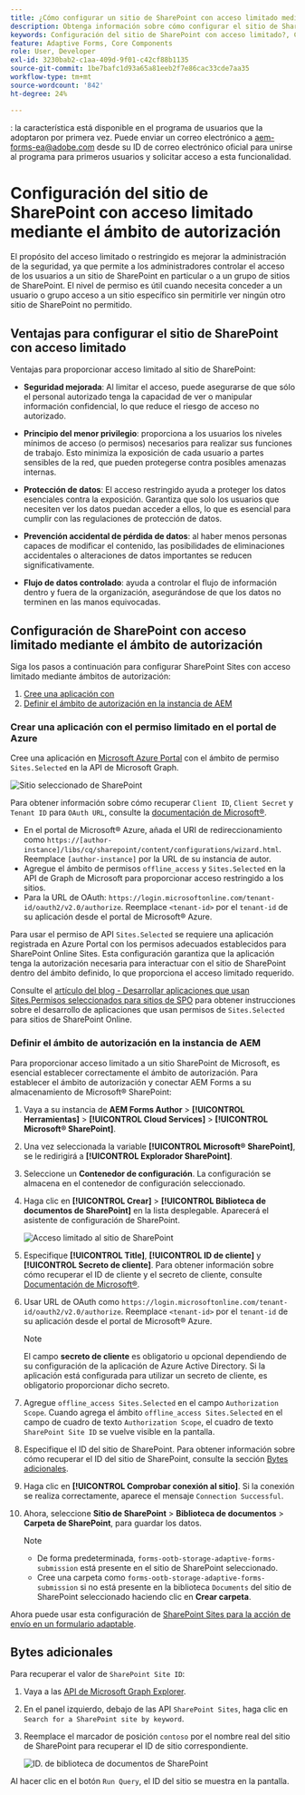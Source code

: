 ```yaml
---
title: ¿Cómo configurar un sitio de SharePoint con acceso limitado mediante el ámbito de autorización?
description: Obtenga información sobre cómo configurar el sitio de SharePoint con acceso limitado mediante el ámbito de autorización.
keywords: Configuración del sitio de SharePoint con acceso limitado?, Configuración de SharePoint con acceso limitado, Uso del ámbito de autorización para limitar el acceso al sitio de SharePoint.
feature: Adaptive Forms, Core Components
role: User, Developer
exl-id: 3230bab2-c1aa-409d-9f01-c42cf88b1135
source-git-commit: 1be7bafc1d93a65a81eeb2f7e86cac33cde7aa35
workflow-type: tm+mt
source-wordcount: '842'
ht-degree: 24%

---
```


<span class="preview">: la característica está disponible en el programa de usuarios que la adoptaron por primera vez. Puede enviar un correo electrónico a aem-forms-ea@adobe.com desde su ID de correo electrónico oficial para unirse al programa para primeros usuarios y solicitar acceso a esta funcionalidad. </span>

# Configuración del sitio de SharePoint con acceso limitado mediante el ámbito de autorización

El propósito del acceso limitado o restringido es mejorar la administración de la seguridad, ya que permite a los administradores controlar el acceso de los usuarios a un sitio de SharePoint en particular o a un grupo de sitios de SharePoint. El nivel de permiso es útil cuando necesita conceder a un usuario o grupo acceso a un sitio específico sin permitirle ver ningún otro sitio de SharePoint no permitido.

## Ventajas para configurar el sitio de SharePoint con acceso limitado

Ventajas para proporcionar acceso limitado al sitio de SharePoint:

* **Seguridad mejorada**: Al limitar el acceso, puede asegurarse de que sólo el personal autorizado tenga la capacidad de ver o manipular información confidencial, lo que reduce el riesgo de acceso no autorizado.

* **Principio del menor privilegio**: proporciona a los usuarios los niveles mínimos de acceso (o permisos) necesarios para realizar sus funciones de trabajo. Esto minimiza la exposición de cada usuario a partes sensibles de la red, que pueden protegerse contra posibles amenazas internas.

* **Protección de datos**: El acceso restringido ayuda a proteger los datos esenciales contra la exposición. Garantiza que solo los usuarios que necesiten ver los datos puedan acceder a ellos, lo que es esencial para cumplir con las regulaciones de protección de datos.

* **Prevención accidental de pérdida de datos**: al haber menos personas capaces de modificar el contenido, las posibilidades de eliminaciones accidentales o alteraciones de datos importantes se reducen significativamente.

* **Flujo de datos controlado**: ayuda a controlar el flujo de información dentro y fuera de la organización, asegurándose de que los datos no terminen en las manos equivocadas.

## Configuración de SharePoint con acceso limitado mediante el ámbito de autorización

Siga los pasos a continuación para configurar SharePoint Sites con acceso limitado mediante ámbitos de autorización:

1. [Cree una aplicación con ](#create-an-application-with-the-limited-permission-in-the-azure-portal)
1. [Definir el ámbito de autorización en la instancia de AEM](#set-the-authorization-scope-at-aem-instance)

### Crear una aplicación con el permiso limitado en el portal de Azure

Cree una aplicación en [Microsoft Azure Portal](https://portal.azure.com/#home) con el ámbito de permiso `Sites.Selected` en la API de Microsoft Graph.

![Sitio seleccionado de SharePoint](/help/forms/assets/sharepoint-selected-site.png)

Para obtener información sobre cómo recuperar `Client ID`, `Client Secret` y `Tenant ID` para `OAuth URL`, consulte la [documentación de Microsoft®](https://learn.microsoft.com/es-es/graph/auth-register-app-v2).
* En el portal de Microsoft® Azure, añada el URI de redireccionamiento como `https://[author-instance]/libs/cq/sharepoint/content/configurations/wizard.html`. Reemplace `[author-instance]` por la URL de su instancia de autor.
* Agregue el ámbito de permisos `offline_access` y `Sites.Selected` en la API de Graph de Microsoft para proporcionar acceso restringido a los sitios.
* Para la URL de OAuth: `https://login.microsoftonline.com/tenant-id/oauth2/v2.0/authorize`. Reemplace `<tenant-id>` por el `tenant-id` de su aplicación desde el portal de Microsoft® Azure.

Para usar el permiso de API `Sites.Selected` se requiere una aplicación registrada en Azure Portal con los permisos adecuados establecidos para SharePoint Online Sites. Esta configuración garantiza que la aplicación tenga la autorización necesaria para interactuar con el sitio de SharePoint dentro del ámbito definido, lo que proporciona el acceso limitado requerido.

Consulte el [artículo del blog - Desarrollar aplicaciones que usan Sites.Permisos seleccionados para sitios de SPO](https://techcommunity.microsoft.com/t5/microsoft-sharepoint-blog/develop-applications-that-use-sites-selected-permissions-for-spo/ba-p/3790476) para obtener instrucciones sobre el desarrollo de aplicaciones que usan permisos de `Sites.Selected` para sitios de SharePoint Online.

### Definir el ámbito de autorización en la instancia de AEM

Para proporcionar acceso limitado a un sitio SharePoint de Microsoft, es esencial establecer correctamente el ámbito de autorización. Para establecer el ámbito de autorización y conectar AEM Forms a su almacenamiento de Microsoft® SharePoint:

1. Vaya a su instancia de **AEM Forms Author** > **[!UICONTROL Herramientas]** > **[!UICONTROL Cloud Services]** >  **[!UICONTROL Microsoft® SharePoint]**.
1. Una vez seleccionada la variable **[!UICONTROL Microsoft® SharePoint]**, se le redirigirá a **[!UICONTROL Explorador SharePoint]**.
1. Seleccione un **Contenedor de configuración**. La configuración se almacena en el contenedor de configuración seleccionado.
1. Haga clic en **[!UICONTROL Crear]** > **[!UICONTROL Biblioteca de documentos de SharePoint]** en la lista desplegable. Aparecerá el asistente de configuración de SharePoint.

   ![Acceso limitado al sitio de SharePoint](/help/forms/assets/sharepoint-doc-library-limited-scopes.png)

1. Especifique **[!UICONTROL Title]**, **[!UICONTROL ID de cliente]** y **[!UICONTROL Secreto de cliente]**. Para obtener información sobre cómo recuperar el ID de cliente y el secreto de cliente, consulte [Documentación de Microsoft®](https://learn.microsoft.com/es-es/graph/auth-register-app-v2).

1. Usar URL de OAuth como `https://login.microsoftonline.com/tenant-id/oauth2/v2.0/authorize`. Reemplace `<tenant-id>` por el `tenant-id` de su aplicación desde el portal de Microsoft® Azure.

   >[!NOTE]
   >
   > El campo **secreto de cliente** es obligatorio u opcional dependiendo de su configuración de la aplicación de Azure Active Directory. Si la aplicación está configurada para utilizar un secreto de cliente, es obligatorio proporcionar dicho secreto.

1. Agregue `offline_access Sites.Selected` en el campo `Authorization Scope`. Cuando agrega el ámbito `offline_access Sites.Selected` en el campo de cuadro de texto `Authorization Scope`, el cuadro de texto `SharePoint Site ID` se vuelve visible en la pantalla.

1. Especifique el ID del sitio de SharePoint. Para obtener información sobre cómo recuperar el ID del sitio de SharePoint, consulte la sección [Bytes adicionales](#extra-bytes).

1. Haga clic en **[!UICONTROL Comprobar conexión al sitio]**. Si la conexión se realiza correctamente, aparece el mensaje `Connection Successful`.

1. Ahora, seleccione **Sitio de SharePoint** > **Biblioteca de documentos** > **Carpeta de SharePoint**, para guardar los datos.

   >[!NOTE]
   >
   >* De forma predeterminada, `forms-ootb-storage-adaptive-forms-submission` está presente en el sitio de SharePoint seleccionado.
   >* Cree una carpeta como `forms-ootb-storage-adaptive-forms-submission` si no está presente en la biblioteca `Documents` del sitio de SharePoint seleccionado haciendo clic en **Crear carpeta**.

Ahora puede usar esta configuración de [SharePoint Sites para la acción de envío en un formulario adaptable](/help/forms/configure-submit-action-sharepoint.md#use-sharepoint-document-library-configuration-in-an-adaptive-form-use-sharepoint-configuartion-in-af).

## Bytes adicionales

Para recuperar el valor de `SharePoint Site ID`:
1. Vaya a las [API de Microsoft Graph Explorer](https://developer.microsoft.com/en-us/graph/graph-explorer).
1. En el panel izquierdo, debajo de las API `SharePoint Sites`, haga clic en `Search for a SharePoint site by keyword`.
1. Reemplace el marcador de posición `contoso` por el nombre real del sitio de SharePoint para recuperar el ID de sitio correspondiente.

   ![ID. de biblioteca de documentos de SharePoint](/help/forms/assets/sharepoint-site-id.png)

Al hacer clic en el botón `Run Query`, el ID del sitio se muestra en la pantalla.

